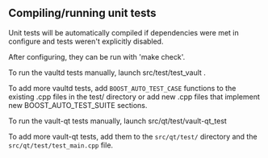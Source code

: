 Compiling/running unit tests
------------------------------------

Unit tests will be automatically compiled if dependencies were met in configure
and tests weren't explicitly disabled.

After configuring, they can be run with 'make check'.

To run the vaultd tests manually, launch src/test/test_vault .

To add more vaultd tests, add `BOOST_AUTO_TEST_CASE` functions to the existing
.cpp files in the test/ directory or add new .cpp files that
implement new BOOST_AUTO_TEST_SUITE sections.

To run the vault-qt tests manually, launch src/qt/test/vault-qt_test

To add more vault-qt tests, add them to the `src/qt/test/` directory and
the `src/qt/test/test_main.cpp` file.
